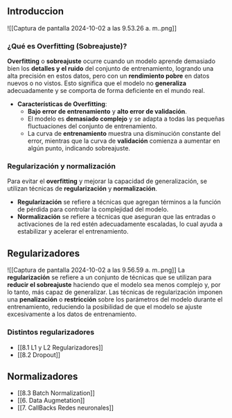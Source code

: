## Introduccion
![[Captura de pantalla 2024-10-02 a las 9.53.26 a. m..png]]
### **¿Qué es Overfitting (Sobreajuste)?**
**Overfitting** o **sobreajuste** ocurre cuando un modelo aprende demasiado bien los **detalles y el ruido** del conjunto de entrenamiento, logrando una alta precisión en estos datos, pero con un **rendimiento pobre** en datos nuevos o no vistos. Esto significa que el modelo no **generaliza** adecuadamente y se comporta de forma deficiente en el mundo real.

- **Características de Overfitting**:
  - **Bajo error de entrenamiento** y **alto error de validación**.
  - El modelo es **demasiado complejo** y se adapta a todas las pequeñas fluctuaciones del conjunto de entrenamiento.
  - La curva de **entrenamiento** muestra una disminución constante del error, mientras que la curva de **validación** comienza a aumentar en algún punto, indicando sobreajuste.

### Regularización y normalización
Para evitar el **overfitting** y mejorar la capacidad de generalización, se utilizan técnicas de **regularización** y **normalización**.
-  **Regularización** se refiere a técnicas que agregan términos a la función de pérdida para controlar la complejidad del modelo.
- **Normalización** se refiere a técnicas que aseguran que las entradas o activaciones de la red estén adecuadamente escaladas, lo cual ayuda a estabilizar y acelerar el entrenamiento.



## Regularizadores

![[Captura de pantalla 2024-10-02 a las 9.56.59 a. m..png]]
La **regularización** se refiere a un conjunto de técnicas que se utilizan para **reducir el sobreajuste** haciendo que el modelo sea menos complejo y, por lo tanto, más capaz de generalizar. Las técnicas de regularización imponen una **penalización** o **restricción** sobre los parámetros del modelo durante el entrenamiento, reduciendo la posibilidad de que el modelo se ajuste excesivamente a los datos de entrenamiento.


### Distintos regularizadores
- [[8.1 L1 y L2 Regularizadores]]
- [[8.2 Dropout]]



## Normalizadores
- [[8.3 Batch Normalization]]
- [[6. Data Augmetation]]
- [[7. CallBacks Redes neuronales]]